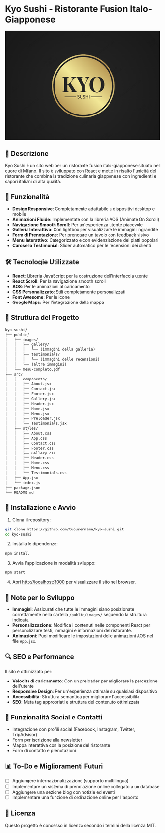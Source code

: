 # Kyo Sushi - Ristorante Fusion Italo-Giapponese

![Kyo Sushi Logo](public/images/logo.png)

## 📑 Descrizione

Kyo Sushi è un sito web per un ristorante fusion italo-giapponese situato nel cuore di Milano. Il sito è sviluppato con React e mette in risalto l'unicità del ristorante che combina la tradizione culinaria giapponese con ingredienti e sapori italiani di alta qualità.

## 🚀 Funzionalità

- **Design Responsive**: Completamente adattabile a dispositivi desktop e mobile
- **Animazioni Fluide**: Implementate con la libreria AOS (Animate On Scroll)
- **Navigazione Smooth Scroll**: Per un'esperienza utente piacevole
- **Galleria Interattiva**: Con lightbox per visualizzare le immagini ingrandite
- **Form di Prenotazione**: Per prenotare un tavolo con feedback visivo
- **Menu Interattivo**: Categorizzato e con evidenziazione dei piatti popolari
- **Carosello Testimonial**: Slider automatico per le recensioni dei clienti

## 🛠️ Tecnologie Utilizzate

- **React**: Libreria JavaScript per la costruzione dell'interfaccia utente
- **React Scroll**: Per la navigazione smooth scroll
- **AOS**: Per le animazioni al caricamento
- **CSS Personalizzato**: Stili completamente personalizzati
- **Font Awesome**: Per le icone
- **Google Maps**: Per l'integrazione della mappa

## 📁 Struttura del Progetto

```
kyo-sushi/
├── public/
│   ├── images/
│   │   ├── gallery/
│   │   │   └── (immagini della galleria)
│   │   ├── testimonials/
│   │   │   └── (immagini delle recensioni)
│   │   └── (altre immagini)
│   └── menu-completo.pdf
├── src/
│   ├── components/
│   │   ├── About.jsx
│   │   ├── Contact.jsx
│   │   ├── Footer.jsx
│   │   ├── Gallery.jsx
│   │   ├── Header.jsx
│   │   ├── Home.jsx
│   │   ├── Menu.jsx
│   │   ├── Preloader.jsx
│   │   └── Testimonials.jsx
│   ├── styles/
│   │   ├── About.css
│   │   ├── App.css
│   │   ├── Contact.css
│   │   ├── Footer.css
│   │   ├── Gallery.css
│   │   ├── Header.css
│   │   ├── Home.css
│   │   ├── Menu.css
│   │   └── Testimonials.css
│   ├── App.jsx
│   └── index.js
├── package.json
└── README.md
```

## 🔧 Installazione e Avvio

1. Clona il repository:

```bash
git clone https://github.com/tuousername/kyo-sushi.git
cd kyo-sushi
```

2. Installa le dipendenze:

```bash
npm install
```

3. Avvia l'applicazione in modalità sviluppo:

```bash
npm start
```

4. Apri [http://localhost:3000](http://localhost:3000) per visualizzare il sito nel browser.

## 📝 Note per lo Sviluppo

- **Immagini**: Assicurati che tutte le immagini siano posizionate correttamente nella cartella `/public/images/` seguendo la struttura indicata.
- **Personalizzazione**: Modifica i contenuti nelle componenti React per personalizzare testi, immagini e informazioni del ristorante.
- **Animazioni**: Puoi modificare le impostazioni delle animazioni AOS nel file `App.jsx`.

## 🔍 SEO e Performance

Il sito è ottimizzato per:

- **Velocità di caricamento**: Con un preloader per migliorare la percezione dell'utente
- **Responsive Design**: Per un'esperienza ottimale su qualsiasi dispositivo
- **Accessibilità**: Struttura semantica per migliorare l'accessibilità
- **SEO**: Meta tag appropriati e struttura del contenuto ottimizzata

## 📱 Funzionalità Social e Contatti

- Integrazione con profili social (Facebook, Instagram, Twitter, TripAdvisor)
- Form per iscrizione alla newsletter
- Mappa interattiva con la posizione del ristorante
- Form di contatto e prenotazioni

## 📊 To-Do e Miglioramenti Futuri

- [ ] Aggiungere internazionalizzazione (supporto multilingua)
- [ ] Implementare un sistema di prenotazione online collegato a un database
- [ ] Aggiungere una sezione blog con notizie ed eventi
- [ ] Implementare una funzione di ordinazione online per l'asporto

## 📄 Licenza

Questo progetto è concesso in licenza secondo i termini della licenza MIT.
